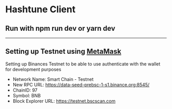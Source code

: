 # Hashtune Client

## Run with npm run dev or yarn dev


---




Setting up Testnet using [MetaMask](https://academy.binance.com/en/articles/connecting-metamask-to-binance-smart-chain)
---

Setting up Binances Testnet to be able to use authenticate with the wallet for development purposes

- Network Name: Smart Chain - Testnet
- New RPC URL: https://data-seed-prebsc-1-s1.binance.org:8545/
- ChainID: 97
- Symbol: BNB
- Block Explorer URL: https://testnet.bscscan.com
